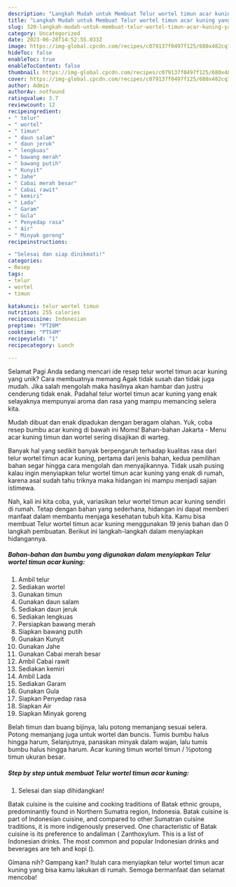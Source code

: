 ```yaml
---
description: "Langkah Mudah untuk Membuat Telur wortel timun acar kuning yang Lezat, Lezat"
title: "Langkah Mudah untuk Membuat Telur wortel timun acar kuning yang Lezat, Lezat"
slug: 320-langkah-mudah-untuk-membuat-telur-wortel-timun-acar-kuning-yang-lezat-lezat
category: Uncategorized
date: 2023-06-28T14:52:55.033Z
image: https://img-global.cpcdn.com/recipes/c079137f0497f125/680x482cq70/telur-wortel-timun-acar-kuning-foto-resep-utama.jpg
hideToc: false
enableToc: true
enableTocContent: false
thumbnail: https://img-global.cpcdn.com/recipes/c079137f0497f125/680x482cq70/telur-wortel-timun-acar-kuning-foto-resep-utama.jpg
cover: https://img-global.cpcdn.com/recipes/c079137f0497f125/680x482cq70/telur-wortel-timun-acar-kuning-foto-resep-utama.jpg
author: Admin
authorAv: notfound
ratingvalue: 3.7
reviewcount: 12
recipeingredient:
- " telur"
- " wortel"
- " timun"
- " daun salam"
- " daun jeruk"
- " lengkuas"
- " bawang merah"
- " bawang putih"
- " Kunyit"
- " Jahe"
- " Cabai merah besar"
- " Cabai rawit"
- " kemiri"
- " Lada"
- " Garam"
- " Gula"
- " Penyedap rasa"
- " Air"
- " Minyak goreng"
recipeinstructions:

- "Selesai dan siap dinikmati!"
categories:
- Resep
tags:
- telur
- wortel
- timun

katakunci: telur wortel timun 
nutrition: 255 calories
recipecuisine: Indonesian
preptime: "PT28M"
cooktime: "PT54M"
recipeyield: "1"
recipecategory: Lunch

---
```



Selamat Pagi Anda sedang mencari ide resep telur wortel timun acar kuning yang unik? Cara membuatnya memang Agak tidak susah dan tidak juga mudah. Jika salah mengolah maka hasilnya akan hambar dan justru cenderung tidak enak. Padahal telur wortel timun acar kuning yang enak selayaknya mempunyai aroma dan rasa yang mampu memancing selera kita.


Mudah dibuat dan enak dipadukan dengan beragam olahan. Yuk, coba resep bumbu acar kuning di bawah ini Moms! Bahan-bahan Jakarta - Menu acar kuning timun dan wortel sering disajikan di warteg.

Banyak hal yang sedikit banyak berpengaruh terhadap kualitas rasa dari telur wortel timun acar kuning, pertama dari jenis bahan, kedua pemilihan bahan segar hingga cara mengolah dan menyajikannya. Tidak usah pusing kalau ingin menyiapkan telur wortel timun acar kuning yang enak di rumah, karena asal sudah tahu triknya maka hidangan ini mampu menjadi sajian istimewa.


Nah, kali ini kita coba, yuk, variasikan telur wortel timun acar kuning sendiri di rumah. Tetap dengan bahan yang sederhana, hidangan ini dapat memberi manfaat dalam membantu menjaga kesehatan tubuh kita. Kamu bisa membuat Telur wortel timun acar kuning menggunakan 19 jenis bahan dan 0 langkah pembuatan. Berikut ini langkah-langkah dalam menyiapkan hidangannya.

<!--inarticleads1-->

##### Bahan-bahan dan bumbu yang digunakan dalam menyiapkan Telur wortel timun acar kuning:

1. Ambil  telur
1. Sediakan  wortel
1. Gunakan  timun
1. Gunakan  daun salam
1. Sediakan  daun jeruk
1. Sediakan  lengkuas
1. Persiapkan  bawang merah
1. Siapkan  bawang putih
1. Gunakan  Kunyit
1. Gunakan  Jahe
1. Gunakan  Cabai merah besar
1. Ambil  Cabai rawit
1. Sediakan  kemiri
1. Ambil  Lada
1. Sediakan  Garam
1. Gunakan  Gula
1. Siapkan  Penyedap rasa
1. Siapkan  Air
1. Siapkan  Minyak goreng


Belah timun dan buang bijinya, lalu potong memanjang sesuai selera. Potong memanjang juga untuk wortel dan buncis. Tumis bumbu halus hingga harum, Selanjutnya, panaskan minyak dalam wajan, lalu tumis bumbu halus hingga harum. Acar kuning timun wortel timun / ½potong timun ukuran besar. 

<!--inarticleads2-->

##### Step by step untuk membuat Telur wortel timun acar kuning:


1. Selesai dan siap dihidangkan!

Batak cuisine is the cuisine and cooking traditions of Batak ethnic groups, predominantly found in Northern Sumatra region, Indonesia. Batak cuisine is part of Indonesian cuisine, and compared to other Sumatran cuisine traditions, it is more indigenously preserved. One characteristic of Batak cuisine is its preference to andaliman ( Zanthoxylum. This is a list of Indonesian drinks. The most common and popular Indonesian drinks and beverages are teh and kopi (). 

Gimana nih? Gampang kan? Itulah cara menyiapkan telur wortel timun acar kuning yang bisa kamu lakukan di rumah. Semoga bermanfaat dan selamat mencoba!
